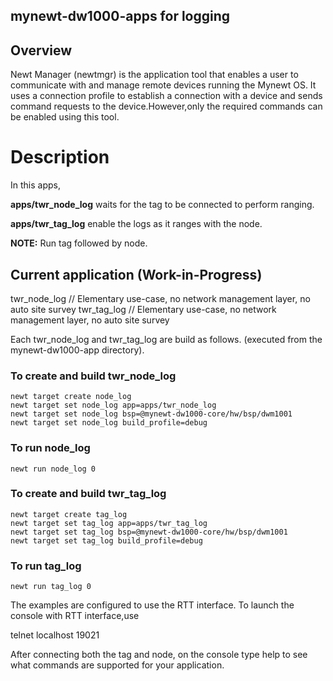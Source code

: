 
## mynewt-dw1000-apps for logging

## Overview 
Newt Manager (newtmgr) is the application tool that enables a user to communicate with and manage remote devices running the Mynewt OS. It uses a connection profile to establish a connection with a device and sends command requests to the device.However,only the required commands can be enabled using this tool.

# Description
In this apps,

**apps/twr_node_log** waits for the tag to be connected to perform ranging.

**apps/twr_tag_log** enable the logs as it ranges with the node.

**NOTE:** Run tag followed by node.

## Current application (Work-in-Progress)
twr_node_log   // Elementary use-case, no network management layer, no auto site survey
twr_tag_log   // Elementary use-case, no network management layer, no auto site survey


Each twr_node_log and twr_tag_log are build as follows. 
(executed from the mynewt-dw1000-app directory).

### To create and build twr_node_log
```
newt target create node_log
newt target set node_log app=apps/twr_node_log
newt target set node_log bsp=@mynewt-dw1000-core/hw/bsp/dwm1001
newt target set node_log build_profile=debug
```
### To run node_log
```
newt run node_log 0
```
### To create and build twr_tag_log
```
newt target create tag_log
newt target set tag_log app=apps/twr_tag_log
newt target set tag_log bsp=@mynewt-dw1000-core/hw/bsp/dwm1001
newt target set tag_log build_profile=debug
```
### To run tag_log
```
newt run tag_log 0
```

The examples are configured to use the RTT interface. To launch the console with RTT interface,use 


telnet localhost 19021

After connecting both the tag and node, on the console type help to see what commands are supported for your application.


